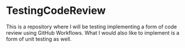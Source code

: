 # TestingCodeReview
This is a repository where I will be testing implementing a form of code review using GitHub Workflows. What I would also like to implement is a form of unit testing as well.  
